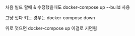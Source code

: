 처음 빌드 할때 & 수정했을때도 docker-compose up --build 사용

그냥 껏다 키는 경우는 docker-compose down

위로 껏으면 docker-compose up 이걸로 키면됨
